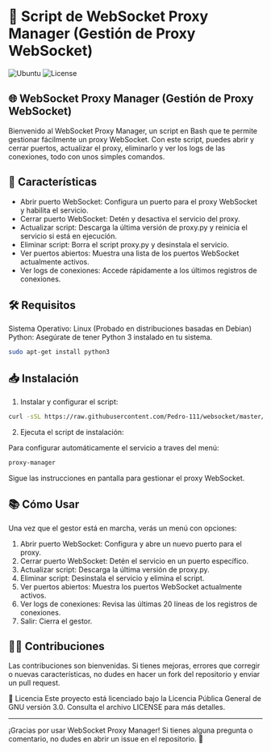 # 🚀 Script de WebSocket Proxy Manager (Gestión de Proxy WebSocket)
![Ubuntu](https://img.shields.io/badge/Ubuntu-18.04%20%7C%2020.04%20%7C%2022.04%20%7C%2024.04-orange)
![License](https://img.shields.io/badge/License-GPLv3-blue)

## 🌐 WebSocket Proxy Manager (Gestión de Proxy WebSocket)
Bienvenido al WebSocket Proxy Manager, un script en Bash que te permite gestionar fácilmente un proxy WebSocket. Con este script, puedes abrir y cerrar puertos, actualizar el proxy, eliminarlo y ver los logs de las conexiones, todo con unos simples comandos.

## 🚀 Características
- Abrir puerto WebSocket: Configura un puerto para el proxy WebSocket y habilita el servicio.
- Cerrar puerto WebSocket: Detén y desactiva el servicio del proxy.
- Actualizar script: Descarga la última versión de proxy.py y reinicia el servicio si está en ejecución.
- Eliminar script: Borra el script proxy.py y desinstala el servicio.
- Ver puertos abiertos: Muestra una lista de los puertos WebSocket actualmente activos.
- Ver logs de conexiones: Accede rápidamente a los últimos registros de conexiones.

## 🛠️ Requisitos
Sistema Operativo: Linux (Probado en distribuciones basadas en Debian)
Python: Asegúrate de tener Python 3 instalado en tu sistema.

```bash
sudo apt-get install python3
```
## 📥 Instalación
1. Instalar y configurar el script:

```bash
curl -sSL https://raw.githubusercontent.com/Pedro-111/websocket/master/install.sh | bash
```

2. Ejecuta el script de instalación:

Para configurar automáticamente el servicio a traves del menú:

```bash
proxy-manager
```

Sigue las instrucciones en pantalla para gestionar el proxy WebSocket.

## 📚 Cómo Usar
Una vez que el gestor está en marcha, verás un menú con opciones:

1. Abrir puerto WebSocket: Configura y abre un nuevo puerto para el proxy.
2. Cerrar puerto WebSocket: Detén el servicio en un puerto específico.
3. Actualizar script: Descarga la última versión de proxy.py.
4. Eliminar script: Desinstala el servicio y elimina el script.
5. Ver puertos abiertos: Muestra los puertos WebSocket actualmente activos.
6. Ver logs de conexiones: Revisa las últimas 20 líneas de los registros de conexiones.
7. Salir: Cierra el gestor.

## 👨‍💻 Contribuciones
Las contribuciones son bienvenidas. Si tienes mejoras, errores que corregir o nuevas características, no dudes en hacer un fork del repositorio y enviar un pull request.

📝 Licencia
Este proyecto está licenciado bajo la Licencia Pública General de GNU versión 3.0. Consulta el archivo LICENSE para más detalles.

---

¡Gracias por usar WebSocket Proxy Manager! Si tienes alguna pregunta o comentario, no dudes en abrir un issue en el repositorio. 🚀
